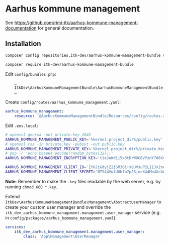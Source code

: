 # Aarhus kommune management

See https://github.com/rimi-itk/aarhus-kommune-management-documentation for
general documentation.

## Installation

```sh
composer config repositories.itk-dev/aarhus-kommune-management-bundle vcs https://github.com/rimi-itk/aarhus-kommune-management-bundle
```

```sh
composer require itk-dev/aarhus-kommune-management-bundle
```

Edit `config/bundles.php`:

```php
    …
    ItkDev\AarhusKommuneManagementBundle\AarhusKommuneManagementBundle::class => ['all' => true],
    …
```

Create `config/routes/aarhus_kommune_management.yaml`:

```yaml
aarhus_kommune_management:
    resource: '@AarhusKommuneManagementBundle/Resources/config/routes.xml'
```

Edit `.env.local`:

```sh
# openssl genrsa -out private.key 2048
AARHUS_KOMMUNE_MANAGEMENT_PUBLIC_KEY='%kernel.project_dir%/public.key'
# openssl rsa -in private.key -pubout -out public.key
AARHUS_KOMMUNE_MANAGEMENT_PRIVATE_KEY='%kernel.project_dir%/private.key'
# php -r 'echo base64_encode(random_bytes(32));'
AARHUS_KOMMUNE_MANAGEMENT_ENCRYPTION_KEY='tiaJeWd1i5x3tDrWUG6VfznY706XyDsHk/ZZPOH8eg0='

AARHUS_KOMMUNE_MANAGEMENT_CLIENT_ID='IYHJiGdyjZ2jSM30i+x8UVsuPILI1Jx2neBhUe/+CJM='
AARHUS_KOMMUNE_MANAGEMENT_CLIENT_SECRET='NTS44VwldGb7o7pJ8jmcX44Mb4XcbWZJ+9Zv78Yo94A='
```

**Note**: Remember to make the `.key` files readable by the web server, e.g. by
running `chmod 660 *.key`.

Extend `ItkDev\AarhusKommuneManagementBundle\Management\AbstractUserManager` to
create your custom user manager and override the
`itk_dev_aarhus_kommune_management.management.user_manager` service (e.g. in
`config/packages/aarhus_kommune_management.yaml`):

```yaml
services:
    itk_dev_aarhus_kommune_management.management.user_manager:
        class: 'App\Management\UserManager'
```
